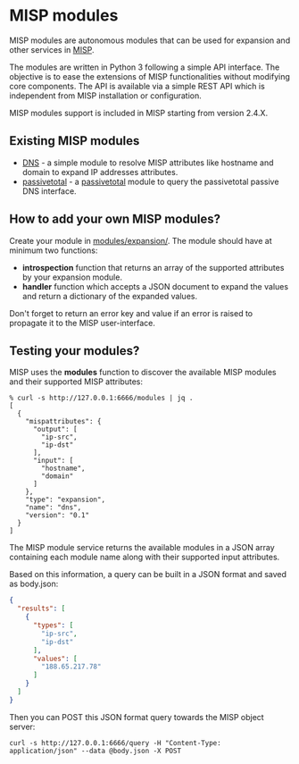 # MISP modules

MISP modules are autonomous modules that can be used for expansion and other services in [MISP](https://github.com/MISP/MISP).

The modules are written in Python 3 following a simple API interface. The objective is to ease the extensions of MISP functionalities
without modifying core components. The API is available via a simple REST API which is independent from MISP installation or configuration. 

MISP modules support is included in MISP starting from version 2.4.X.

## Existing MISP modules

* [DNS](modules/expansion/dns.py) - a simple module to resolve MISP attributes like hostname and domain to expand IP addresses attributes.
* [passivetotal](modules/expansion/passivetotal.py) - a [passivetotal](https://www.passivetotal.org/) module to query the passivetotal passive DNS interface.

## How to add your own MISP modules?

Create your module in [modules/expansion/](modules/expansion/). The module should have at minimum two functions:

* **introspection** function that returns an array of the supported attributes by your expansion module.
* **handler** function which accepts a JSON document to expand the values and return a dictionary of the expanded values.

Don't forget to return an error key and value if an error is raised to propagate it to the MISP user-interface.

## Testing your modules?

MISP uses the **modules** function to discover the available MISP modules and their supported MISP attributes:

~~~
% curl -s http://127.0.0.1:6666/modules | jq .
[
  {
    "mispattributes": {
      "output": [
        "ip-src",
        "ip-dst"
      ],
      "input": [
        "hostname",
        "domain"
      ]
    },
    "type": "expansion",
    "name": "dns",
    "version": "0.1"
  }
]

~~~

The MISP module service returns the available modules in a JSON array containing each module name along with their supported input attributes.

Based on this information, a query can be built in a JSON format and saved as body.json:

~~~json
{
  "results": [
    {
      "types": [
        "ip-src",
        "ip-dst"
      ],
      "values": [
        "188.65.217.78"
      ]
    }
  ]
}
~~~

Then you can POST this JSON format query towards the MISP object server:

~~~
curl -s http://127.0.0.1:6666/query -H "Content-Type: application/json" --data @body.json -X POST
~~~

